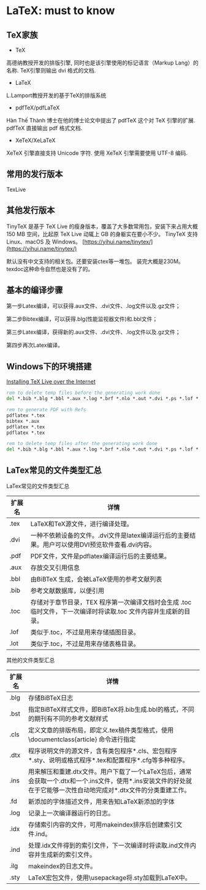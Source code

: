 # LaTeX: must to know

## TeX家族

- TeX

高德纳教授开发的排版引擎,
同时也是该引擎使用的标记语言（Markup Lang）的名称.
TeX引擎则输出 dvi 格式的文档.

- LaTeX

L.Lamport教授开发的基于TeX的排版系统

- pdfTeX/pdfLaTeX

Hàn Thế Thành 博士在他的博士论文中提出了 pdfTeX 这个对 TeX 引擎的扩展.
pdfTeX 直接输出 pdf 格式文档.

- XeTeX/XeLaTeX

XeTeX 引擎直接支持 Unicode 字符.
使用 XeTeX 引擎需要使用 UTF-8 编码.

## 常用的发行版本

TexLive

## 其他发行版本

TinyTeX 是基于 TeX Live 的瘦身版本，覆盖了大多数常用包，安装下来占用大概 150 MB 空间，比起原 TeX Live 动辄上 GB 的身躯实在要小不少。
TinyTeX 支持 Linux、macOS 及 Windows。
[https://yihui.name/tinytex/](https://yihui.name/tinytex/)

默认没有中文支持的相关包。还要安装ctex等一堆包。
装完大概是230M。texdoc这种命令自然也是没有了的。

## 基本的编译步骤

第一步Latex编译，可以获得.aux文件、.dvi文件、.log文件以及.gz文件；

第二步Bibtex编译，可以获得.blg(性能监视器文件)和.bbl文件；

第三步Latex编译，获得新的.aux文件、.dvi文件、.log文件以及.gz文件；

第四步再次Latex编译。

## Windows下的环境搭建

[Installing TeX Live over the Internet](https://www.tug.org/texlive/acquire-netinstall.html)

```bat
rem to delete temp files before the generating work done
del *.bib *.blg *.bbl *.aux *.log *.brf *.nlo *.out *.dvi *.ps *.lof *.toc *.fls *.fdb_latexmk *.pdfsync *.synctex*.gz *.ind *.ilg *.idx

rem to generate PDF with Refs
pdflatex *.tex
bibtex *.aux
pdflatex *.tex
pdflatex *.tex

rem to delete temp files after the generating work done
del *.bib *.blg *.bbl *.aux *.log *.brf *.nlo *.out *.dvi *.ps *.lof *.toc *.fls *.fdb_latexmk *.pdfsync *.synctex*.gz *.ind *.ilg *.idx
```

## LaTex常见的文件类型汇总

LaTex常见的文件类型汇总

| 扩展名 | 详情                                                                                                            |
| ------ | --------------------------------------------------------------------------------------------------------------- |
| .tex   | LaTeX和TeX源文件，进行编译处理。                                                                                |
| .dvi   | 一种不依赖设备的文件。.dvi文件是latex编译运行后的主要结果。用户可以使用DVI预览软件查看.dvi内容。                |
| .pdf   | PDF文件，文件是pdflatex编译运行后的主要结果。                                                                   |
| .aux   | 存放交叉引用信息                                                                                                |
| .bbl   | 由BiBTeX 生成，会被LaTeX使用的参考文献列表                                                                      |
| .bib   | 参考文献数据库，以便引用                                                                                        |
| .toc   | 存储对于章节目录，TEX 程序第一次编译文档时会生成 .toc 临时文件，下一次编译时将读取.toc 文件内容并生成新的目录。 |
| .lof   | 类似于.toc，不过是用来存储插图目录。                                                                            |
| .lot   | 类似于.toc，不过是用来存储表格目录。                                                                            |

其他的文件类型汇总

| 扩展名 | 详情                                                                                                                                                              |
| ------ | ----------------------------------------------------------------------------------------------------------------------------------------------------------------- |
| .blg   | 存储BiBTeX日志                                                                                                                                                    |
| .bst   | 指定BiBTeX样式文件，即BiBTeX将.bib生成.bbl的格式，不同的期刊有不同的参考文献样式                                                                                  |
| .cls   | 定义文章的排版布局，即定义.tex稿件类型格式，使用\documentclass{article} 命令进行指定                                                                              |
| .dtx   | 程序说明文件的源文件，含有类包程序*.cls、宏包程序*.sty、说明或格式程序*.tex和配置程序*.cfg等多种程序。                                                            |
| .ins   | 用来解压和重建.dtx文件。用户下载了一个LaTeX包后，通常会获取一个.dtx和一个.ins文件，使用*.ins安装文件的好处就在于它能够一次性自动地完成对*.dtx文件的分类重建工作。 |
| .fd    | 新添加的字体描述文件，用来告知LaTeX新添加的字体                                                                                                                   |
| .log   | 记录上一次编译器运行的日志。                                                                                                                                      |
| .idx   | 存储索引内容的文件，可用makeindex排序后创建索引文件.ind。                                                                                                         |
| .ind   | 处理.idx文件得到的索引文件，下一次编译时将读取.ind文件内容并生成新的索引文件。                                                                                    |
| .ilg   | makeindex的日志文件。                                                                                                                                             |
| .sty   | LaTeX宏包文件，使用\usepackage将.sty加载到LaTeX中。                                                                                                               |
